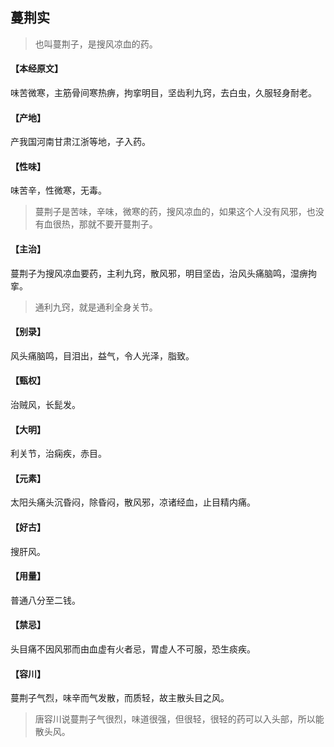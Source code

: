 ## 蔓荆实

> 也叫蔓荆子，是搜风凉血的药。

#### 【本经原文】
味苦微寒，主筋骨间寒热痹，拘挛明目，坚齿利九窍，去白虫，久服轻身耐老。
#### 【产地】
产我国河南甘肃江浙等地，子入药。
#### 【性味】
味苦辛，性微寒，无毒。

> 蔓荆子是苦味，辛味，微寒的药，搜风凉血的，如果这个人没有风邪，也没有血很热，那就不要开蔓荆子。

#### 【主治】
蔓荆子为搜风凉血要药，主利九窍，散风邪，明目坚齿，治风头痛脑鸣，湿痹拘挛。

> 通利九窍，就是通利全身关节。

#### 【别录】
风头痛脑鸣，目泪出，益气，令人光泽，脂致。
#### 【甄权】
治贼风，长髭发。
#### 【大明】
利关节，治痫疾，赤目。
#### 【元素】
太阳头痛头沉昏闷，除昏闷，散风邪，凉诸经血，止目精内痛。
#### 【好古】
搜肝风。
#### 【用量】
普通八分至二钱。
#### 【禁忌】
头目痛不因风邪而由血虚有火者忌，胃虚人不可服，恐生痰疾。
#### 【容川】
蔓荆子气烈，味辛而气发散，而质轻，故主散头目之风。

> 唐容川说蔓荆子气很烈，味道很强，但很轻，很轻的药可以入头部，所以能散头风。‍